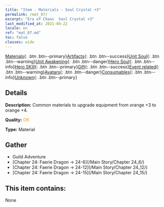 ```yaml
---
title: "Item - Materials - Soul Crystal +3"
permalink: /mat_87/
excerpt: "Era of Chaos  Soul Crystal +3"
last_modified_at: 2021-04-22
locale: en
ref: "mat_87.md"
toc: false
classes: wide
---
```

 [Materials](/Items/){: .btn .btn--primary}[Artifacts](/Items/Artifacts/){: .btn .btn--success}[Unit Soul](/Items/UnitSoul/){: .btn .btn--warning}[Unit Awakening](/Items/UnitAwakening/){: .btn .btn--danger}[Hero Soul](/Items/HeroSoul/){: .btn .btn--info}[Hero SKill](/Items/HeroSkill/){: .btn .btn--primary}[Gift](/Items/Gift/){: .btn .btn--success}[Event related](/Items/Events/){: .btn .btn--warning}[Avatars](/Items/Avatars/){: .btn .btn--danger}[Consumables](/Items/Consumables/){: .btn .btn--info}[Unknown](/Items/Unknown/){: .btn .btn--primary}

## Details
 **Description:** Common materials to upgrade equipment from orange +3 to orange +4.

 **Quality:** <span style="color: #FF8C00">OK</span>

 **Type:** Material

## Gather

*    Guild Adventure 
*    [Chapter 24: Faerie Dragon -> 24-6](/Main Story/Chapter 24_6/) 
*    [Chapter 24: Faerie Dragon -> 24-12](/Main Story/Chapter 24_12/) 
*    [Chapter 24: Faerie Dragon -> 24-15](/Main Story/Chapter 24_15/) 

## This item contains:

  None

